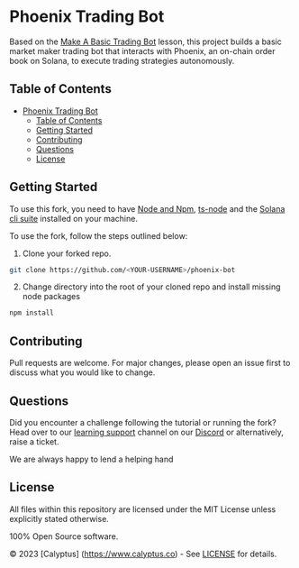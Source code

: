 # Phoenix Trading Bot

Based on the [Make A Basic Trading Bot](https://learn.calyptus.co/lessons/make-a-basic-trading-bot/) lesson, this project builds a basic market maker trading bot that interacts with Phoenix, an on-chain order book on Solana, to execute trading strategies autonomously.

## Table of Contents
- [Phoenix Trading Bot](#phoenix-trading-bot)
  - [Table of Contents](#table-of-contents)
  - [Getting Started](#getting-started)
  - [Contributing](#contributing)
  - [Questions](#questions)
  - [License](#license)

## Getting Started

To use this fork, you need to have [Node and Npm](https://docs.npmjs.com/downloading-and-installing-node-js-and-npm/), [ts-node](https://typestrong.org/ts-node/docs/installation) and the [Solana cli suite](https://solana.com/developers/guides/getstarted/setup-local-development) installed on your machine. 

To use the fork, follow the steps outlined below: 

1. Clone your forked repo.

```bash
git clone https://github.com/<YOUR-USERNAME>/phoenix-bot
```

2. Change directory into the root of your cloned repo and install missing node packages

```bash
npm install
```

## Contributing

Pull requests are welcome. For major changes, please open an issue first to discuss what you would like to change.

## Questions

Did you encounter a challenge following the tutorial or running the fork? 
Head over to our [learning support](https://discord.com/channels/1130457754826461216/1132978998155165806) channel on our [Discord](https://discord.gg/38KftAhW) or alternatively, raise a ticket. 

We are always happy to lend a helping hand

## License

All files within this repository are licensed under the MIT License unless explicitly stated otherwise.

100% Open Source software.

© 2023 [Calyptus] (https://www.calyptus.co) - See [LICENSE](https://opensource.org/license/mit/) for details.